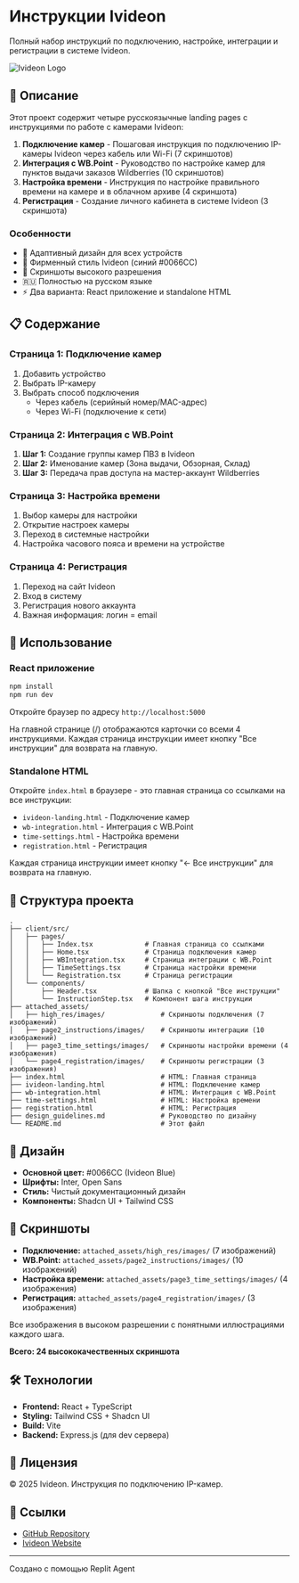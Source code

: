 # Инструкции Ivideon

Полный набор инструкций по подключению, настройке, интеграции и регистрации в системе Ivideon.

![Ivideon Logo](https://img.shields.io/badge/Ivideon-0066CC?style=for-the-badge&logo=data:image/png;base64,iVBORw0KGgoAAAANSUhEUgAAAAEAAAABCAYAAAAfFcSJAAAADUlEQVR42mNk+M9QDwADhgGAWjR9awAAAABJRU5ErkJggg==)

## 🎯 Описание

Этот проект содержит четыре русскоязычные landing pages с инструкциями по работе с камерами Ivideon:

1. **Подключение камер** - Пошаговая инструкция по подключению IP-камеры Ivideon через кабель или Wi-Fi (7 скриншотов)
2. **Интеграция с WB.Point** - Руководство по настройке камер для пунктов выдачи заказов Wildberries (10 скриншотов)
3. **Настройка времени** - Инструкция по настройке правильного времени на камере и в облачном архиве (4 скриншота)
4. **Регистрация** - Создание личного кабинета в системе Ivideon (3 скриншота)

### Особенности

- 📱 Адаптивный дизайн для всех устройств
- 🎨 Фирменный стиль Ivideon (синий #0066CC)
- 📸 Скриншоты высокого разрешения
- 🇷🇺 Полностью на русском языке
- ⚡ Два варианта: React приложение и standalone HTML

## 📋 Содержание

### Страница 1: Подключение камер

1. Добавить устройство
2. Выбрать IP-камеру
3. Выбрать способ подключения
   - Через кабель (серийный номер/MAC-адрес)
   - Через Wi-Fi (подключение к сети)

### Страница 2: Интеграция с WB.Point

1. **Шаг 1:** Создание группы камер ПВЗ в Ivideon
2. **Шаг 2:** Именование камер (Зона выдачи, Обзорная, Склад)
3. **Шаг 3:** Передача прав доступа на мастер-аккаунт Wildberries

### Страница 3: Настройка времени

1. Выбор камеры для настройки
2. Открытие настроек камеры
3. Переход в системные настройки
4. Настройка часового пояса и времени на устройстве

### Страница 4: Регистрация

1. Переход на сайт Ivideon
2. Вход в систему
3. Регистрация нового аккаунта
4. Важная информация: логин = email

## 🚀 Использование

### React приложение

```bash
npm install
npm run dev
```

Откройте браузер по адресу `http://localhost:5000`

На главной странице (/) отображаются карточки со всеми 4 инструкциями. Каждая страница инструкции имеет кнопку "Все инструкции" для возврата на главную.

### Standalone HTML

Откройте `index.html` в браузере - это главная страница со ссылками на все инструкции:
- `ivideon-landing.html` - Подключение камер
- `wb-integration.html` - Интеграция с WB.Point
- `time-settings.html` - Настройка времени
- `registration.html` - Регистрация

Каждая страница инструкции имеет кнопку "← Все инструкции" для возврата на главную.

## 📁 Структура проекта

```
.
├── client/src/
│   ├── pages/
│   │   ├── Index.tsx             # Главная страница со ссылками
│   │   ├── Home.tsx              # Страница подключения камер
│   │   ├── WBIntegration.tsx     # Страница интеграции с WB.Point
│   │   ├── TimeSettings.tsx      # Страница настройки времени
│   │   └── Registration.tsx      # Страница регистрации
│   └── components/
│       ├── Header.tsx            # Шапка с кнопкой "Все инструкции"
│       └── InstructionStep.tsx   # Компонент шага инструкции
├── attached_assets/
│   ├── high_res/images/              # Скриншоты подключения (7 изображений)
│   ├── page2_instructions/images/    # Скриншоты интеграции (10 изображений)
│   ├── page3_time_settings/images/   # Скриншоты настройки времени (4 изображения)
│   └── page4_registration/images/    # Скриншоты регистрации (3 изображения)
├── index.html                        # HTML: Главная страница
├── ivideon-landing.html              # HTML: Подключение камер
├── wb-integration.html               # HTML: Интеграция с WB.Point
├── time-settings.html                # HTML: Настройка времени
├── registration.html                 # HTML: Регистрация
├── design_guidelines.md              # Руководство по дизайну
└── README.md                         # Этот файл
```

## 🎨 Дизайн

- **Основной цвет:** #0066CC (Ivideon Blue)
- **Шрифты:** Inter, Open Sans
- **Стиль:** Чистый документационный дизайн
- **Компоненты:** Shadcn UI + Tailwind CSS

## 📸 Скриншоты

- **Подключение:** `attached_assets/high_res/images/` (7 изображений)
- **WB.Point:** `attached_assets/page2_instructions/images/` (10 изображений)
- **Настройка времени:** `attached_assets/page3_time_settings/images/` (4 изображения)
- **Регистрация:** `attached_assets/page4_registration/images/` (3 изображения)

Все изображения в высоком разрешении с понятными иллюстрациями каждого шага.

**Всего: 24 высококачественных скриншота**

## 🛠 Технологии

- **Frontend:** React + TypeScript
- **Styling:** Tailwind CSS + Shadcn UI
- **Build:** Vite
- **Backend:** Express.js (для dev сервера)

## 📝 Лицензия

© 2025 Ivideon. Инструкция по подключению IP-камер.

## 🔗 Ссылки

- [GitHub Repository](https://github.com/CherepinRO/ivideon-camera-instructions)
- [Ivideon Website](https://ivideon.com)

---

Создано с помощью Replit Agent
